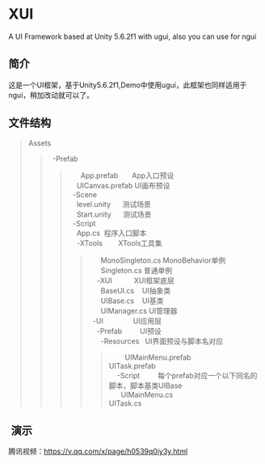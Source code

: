 # XUI
A UI Framework based at Unity 5.6.2f1 with ugui, also you can use for ngui

## 简介
这是一个UI框架，基于Unity5.6.2f1,Demo中使用ugui，此框架也同样适用于ngui，稍加改动就可以了。


## 文件结构
>Assets<br>
>>      -Prefab<br>
>>>                     App.prefab       App入口预设<br>
>>>                     UICanvas.prefab  UI画布预设<br>
>>      -Scene<br>
>>>                     level.unity      测试场景<br>
>>>                     Start.unity      测试场景<br>
>>      -Script<br>
>>>                     App.cs  程序入口脚本<br>
>>>                     -XTools        XTools工具集<br>
>>>>                            MonoSingleton.cs MonoBehavior单例<br>
>>>>                            Singleton.cs 普通单例<br>
>>>                     -XUI           XUI框架底层<br>
>>>>                            BaseUI.cs    UI抽象类<br>
>>>>                            UIBase.cs    UI基类<br>
>>>>                            UIManager.cs UI管理器<br>
>>      -UI               UI应用层<br>
>>>                     -Prefab         UI预设<br>
>>>>                    -Resources    UI界面预设与脚本名对应<br>
>>>>>                           UIMainMenu.prefab<br>
>>>>>                           UITask.prefab<br>
>>>                     -Script         每个prefab对应一个以下同名的脚本，脚本基类UIBase<br>
>>>>                            UIMainMenu.cs<br>
>>>>                            UITask.cs<br>
        
        
##  演示

腾讯视频：https://v.qq.com/x/page/h0539q0iy3y.html
